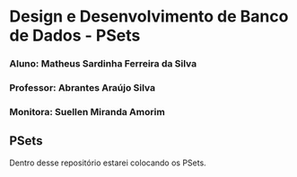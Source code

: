 # Design e Desenvolvimento de Banco de Dados - PSets

### Aluno: Matheus Sardinha Ferreira da Silva
### Professor: Abrantes Araújo Silva
### Monitora: Suellen Miranda Amorim

## PSets
Dentro desse repositório estarei colocando os PSets.
